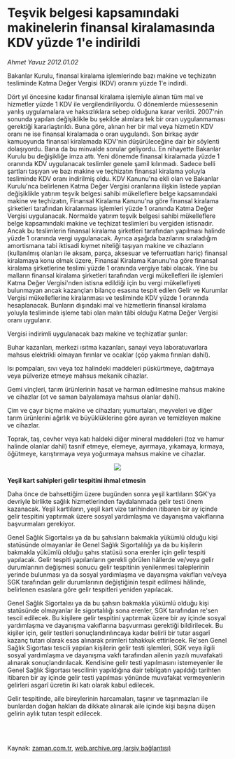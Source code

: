 # Teşvik belgesi kapsamındaki makinelerin finansal kiralamasında KDV yüzde 1'e indirildi

*Ahmet  Yavuz 2012.01.02*

<td class="columnist-detail">
<p>Bakanlar Kurulu, finansal kiralama işlemlerinde bazı makine ve teçhizatın tesliminde Katma Değer Vergisi (KDV) oranını yüzde 1'e indirdi.</p>
<p>
<div id="haberMetinDiv">
<p>Dört yıl öncesine kadar finansal kiralama işlemiyle alınan tüm mal ve hizmetler yüzde 1 KDV ile vergilendiriliyordu. O dönemlerde müessesenin yanlış uygulamalara ve haksızlıklara sebep olduğuna karar verildi. 2007'nin sonunda yapılan değişiklikle bu şekilde alımlara tek bir oran uygulanmaması gerektiği kararlaştırıldı. Buna göre, alınan her bir mal veya hizmetin KDV oranı ne ise finansal kiralamada o oran uygulandı. Son birkaç aydır kamuoyunda finansal kiralamada KDV'nin düşürüleceğine dair bir söylenti dolaşıyordu. Bana da bu minvalde sorular geliyordu. En nihayette Bakanlar Kurulu bu değişikliğe imza attı. Yeni dönemde finansal kiralamada yüzde 1 oranında KDV uygulanacak teslimler genele şamil kılınmadı. Sadece belli şartları taşıyan ve bazı makine ve teçhizatın finansal kiralama yoluyla tesliminde KDV oranı indirilmiş oldu. KDV Kanunu'na ekli olan ve Bakanlar Kurulu'nca belirlenen Katma Değer Vergisi oranlarına ilişkin listede yapılan değişiklikle yatırım teşvik belgesi sahibi mükelleflere belge kapsamındaki makine ve teçhizatın, Finansal Kiralama Kanunu'na göre finansal kiralama şirketleri tarafından kiralanması işlemleri yüzde 1 oranında Katma Değer Vergisi uygulanacak. Normalde yatırım teşvik belgesi sahibi mükelleflere belge kapsamındaki makine ve teçhizat teslimleri bu vergiden istisnadır. Ancak bu teslimlerin finansal kiralama şirketleri tarafından yapılması halinde yüzde 1 oranında vergi uygulanacak. Ayrıca aşağıda bazılarını sıraladığım amortismana tabi iktisadi kıymet niteliği taşıyan makine ve cihazların (kullanılmış olanları ile aksam, parça, aksesuar ve teferruatları hariç) finansal kiralamaya konu olmak üzere, Finansal Kiralama Kanunu'na göre finansal kiralama şirketlerine teslimi yüzde 1 oranında vergiye tabi olacak. Yine bu malların finansal kiralama şirketleri tarafından vergi mükellefleri ile işlemleri Katma Değer Vergisi'nden istisna edildiği için bu vergi mükellefiyeti bulunmayan ancak kazançları bilanço esasına tespit edilen Gelir ve Kurumlar Vergisi mükelleflerine kiralanması ve tesliminde KDV yüzde 1 oranında hesaplanacak. Bunların dışındaki mal ve hizmetlerin finansal kiralama yoluyla tesliminde işleme tabi olan malın tâbi olduğu Katma Değer Vergisi oranı uygulanır.
<p> Vergisi indirimli uygulanacak bazı makine ve teçhizatlar şunlar:
<p>Buhar kazanları, merkezi ısıtma kazanları, sanayi veya laboratuvarlara mahsus elektrikli olmayan fırınlar ve ocaklar (çöp yakma fırınları dahil).
<p>Isı pompaları, sıvı veya toz halindeki maddeleri püskürtmeye, dağıtmaya veya pülverize etmeye mahsus mekanik cihazlar. 
<p>Gemi vinçleri, tarım ürünlerinin hasat ve harman edilmesine mahsus makine ve cihazlar (ot ve saman balyalamaya mahsus olanlar dahil).
<p>Çim ve çayır biçme makine ve cihazları; yumurtaları, meyveleri ve diğer tarım ürünlerini ağırlık ve büyüklüklerine göre ayıran ve temizleyen makine ve cihazlar.
<p>Toprak, taş, cevher veya katı haldeki diğer mineral maddeleri (toz ve hamur halinde olanlar dahil) tasnif etmeye, elemeye, ayırmaya, yıkamaya, kırmaya, öğütmeye, karıştırmaya veya yoğurmaya mahsus makine ve cihazlar.
<p>
<p><p align="center"><img border="0" src="http://web.archive.org/web/20120309012458im_/http://medya.zaman.com.tr/2012/01/02/vergi-takvimi.jpg"/>
<p>
<p><b>Yeşil kart sahipleri gelir tespitini ihmal etmesin</b>
<p>Daha önce de bahsettiğim üzere bugünden sonra yeşil kartlıların SGK'ya devriyle birlikte sağlık hizmetlerinden faydalanmada gelir testi önem kazanacak. Yeşil kartlıların, yeşil kart vize tarihinden itibaren bir ay içinde gelir tespitini yaptırmak üzere sosyal yardımlaşma ve dayanışma vakıflarına başvurmaları gerekiyor.
<p> Genel Sağlık Sigortalısı ya da bu şahısların bakmakla yükümlü olduğu kişi statüsünde olmayanlar ile Genel Sağlık Sigortalılığı ya da bu kişilerin bakmakla yükümlü olduğu şahıs statüsü sona erenler için gelir tespiti yapılacak. Gelir tespiti yapılanların gerekli görülen hâllerde ve/veya gelir durumlarının değişmesi sonucu gelir tespitinin yenilenmesi taleplerinin yerinde bulunması ya da sosyal yardımlaşma ve dayanışma vakıfları ve/veya SGK tarafından gelir durumlarının değiştiğinin tespit edilmesi hâlinde, belirlenen esaslara göre gelir tespitleri yeniden yapılacak.
<p> Genel Sağlık Sigortalısı ya da bu şahsın bakmakla yükümlü olduğu kişi statüsünde olmayanlar ile sigortalılığı sona erenler, SGK tarafından re'sen tescil edilecek. Bu kişilere gelir tespitini yaptırmak üzere bir ay içinde sosyal yardımlaşma ve dayanışma vakıflarına başvurması gerektiği bildirilecek. Bu kişiler için, gelir testleri sonuçlandırılıncaya kadar belirli bir tutar asgarî kazanç tutarı olarak esas alınarak primleri tahakkuk ettirilecek. Re'sen Genel Sağlık Sigortası tescili yapılan kişilerin gelir testi işlemleri, SGK veya ilgili sosyal yardımlaşma ve dayanışma vakfı tarafından ailenin yazılı muvafakati alınarak sonuçlandırılacak. Kendisine gelir testi yapılmasını istemeyenler ile Genel Sağlık Sigortası tescilinin yapıldığına dair tebligatın yapıldığı tarihten itibaren bir ay içinde gelir testi yapılması yönünde muvafakat vermeyenlerin gelirleri asgarî ücretin iki katı olarak kabul edilecek.
<p> Gelir tespitinde, aile bireylerinin harcamaları, taşınır ve taşınmazları ile bunlardan doğan hakları da dikkate alınarak aile içinde kişi başına düşen gelirin aylık tutarı tespit edilecek.</p></p></p></p></p></p></p></p></p></p></p></p></p></p></p></p></div>
</p>


<p><br>
		 </br></p></td>

Kaynak: [zaman.com.tr](http://zaman.com.tr/yazar.do?yazino=1222894), [web.archive.org (arşiv bağlantısı)](http://web.archive.org/web/20120309012458/http://www.zaman.com.tr:80/yazar.do?yazino=1222894)
